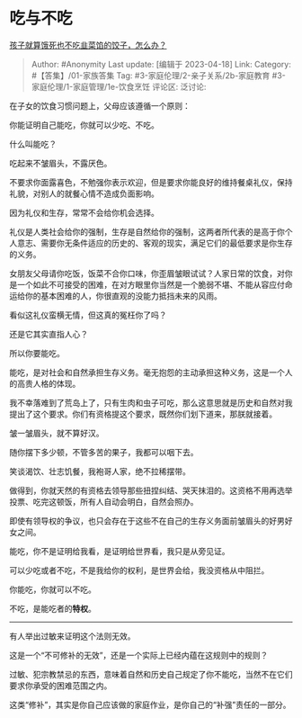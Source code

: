# 吃与不吃
[孩子就算饿死也不吃韭菜馅的饺子，怎么办？](https://www.zhihu.com/question/384476183/answer/2989276866)

> Author: #Anonymity
> Last update: [编辑于 2023-04-18]
> Link:
> Category: #【答集】/01-家族答集
> Tag:  #3-家庭伦理/2-亲子关系/2b-家庭教育  #3-家庭伦理/1-家庭管理/1e-饮食烹饪 
> 评论区:
> 泛讨论:

在子女的饮食习惯问题上，父母应该遵循一个原则：

你能证明自己能吃，你就可以少吃、不吃。

什么叫能吃？

吃起来不皱眉头，不露厌色。

不要求你面露喜色，不勉强你表示欢迎，但是要求你能良好的维持餐桌礼仪，保持礼貌，对别人的就餐心情不造成负面影响。

因为礼仪和生存，常常不会给你机会选择。

礼仪是人类社会给你的强制，生存是自然给你的强制，这两者所代表的是高于你个人意志、需要你无条件适应的历史的、客观的现实，满足它们的最低要求是你生存的义务。

女朋友父母请你吃饭，饭菜不合你口味，你歪眉皱眼试试？人家日常的饮食，对你是一个如此不可接受的困难，在对方眼里你当然是一个脆弱不堪、不能从容应付命运给你的基本困难的人，你很直观的没能力抵挡未来的风雨。

看似这礼仪蛮横无情，但这真的冤枉你了吗？

还是它其实直指人心？

所以你要能吃。

能吃，是对社会和自然承担生存义务。毫无抱怨的主动承担这种义务，这是一个人的高贵人格的体现。

我不幸落难到了荒岛上了，只有生肉和虫子可吃，那么这意思就是历史和自然对我提出了这个要求。你们有资格提这个要求，既然你们划下道来，那朕就接着。

皱一皱眉头，就不算好汉。

随你摆下多少顿，不管多苦的果子，我都可以咽下去。

笑谈渴饮、壮志饥餐，我袍哥人家，绝不拉稀摆带。

做得到，你就天然的有资格去领导那些扭捏纠结、哭天抹泪的。这资格不用再选举投票、吃完这顿饭，所有人自动会明白，自然会照办。

即使有领导权的争议，也只会存在于这些不在自己的生存义务面前皱眉头的好男好女之间。

能吃，你不是证明给我看，是证明给世界看，我只是从旁见证。

可以少吃或者不吃，不是我给你的权利，是世界会给，我没资格从中阻拦。

你能吃，你就可以不吃。

不吃，是能吃者的**特权**。

--------------------

有人举出过敏来证明这个法则无效。

这是一个“不可修补的无效”，还是一个实际上已经内蕴在这规则中的规则？

过敏、犯宗教禁忌的东西，意味着自然和历史自己规定了你不能吃，当然不在它们要求你承受的困难范围之内。

这类“修补”，其实是你自己应该做的家庭作业，是你自己的“补强”责任的一部分。
